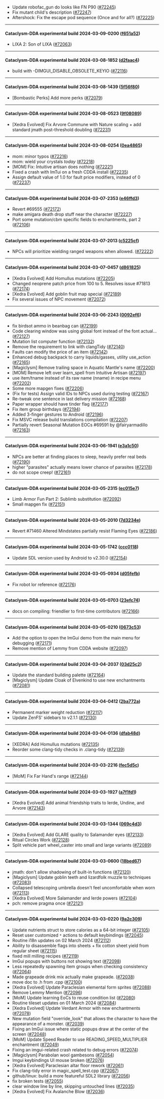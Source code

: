 * Update robofac_gun do looks like FN P90 ([#72245](https://github.com/CleverRaven/Cataclysm-DDA/pull/72245))
* Fix mutant child's description ([#72247](https://github.com/CleverRaven/Cataclysm-DDA/pull/72247))
* Aftershock: Fix the escape pod sequence (Once and for all?) ([#72225](https://github.com/CleverRaven/Cataclysm-DDA/pull/72225))

---

#### Cataclysm-DDA experimental build 2024-03-09-0200 ([f651a52](https://github.com/CleverRaven/Cataclysm-DDA/releases/tag/cdda-experimental-2024-03-09-0200))

* LIXA 2: Son of LIXA ([#72063](https://github.com/CleverRaven/Cataclysm-DDA/pull/72063))

---

#### Cataclysm-DDA experimental build 2024-03-08-1852 ([d2faac4](https://github.com/CleverRaven/Cataclysm-DDA/releases/tag/cdda-experimental-2024-03-08-1852))

* build with -DIMGUI_DISABLE_OBSOLETE_KEYIO ([#72116](https://github.com/CleverRaven/Cataclysm-DDA/pull/72116))

---

#### Cataclysm-DDA experimental build 2024-03-08-1439 ([5f56f80](https://github.com/CleverRaven/Cataclysm-DDA/releases/tag/cdda-experimental-2024-03-08-1439))

* [Bombastic Perks] Add more perks ([#72079](https://github.com/CleverRaven/Cataclysm-DDA/pull/72079))

---

#### Cataclysm-DDA experimental build 2024-03-08-0523 ([9f08089](https://github.com/CleverRaven/Cataclysm-DDA/releases/tag/cdda-experimental-2024-03-08-0523))

* [Xedra Evolved] Fix Arvore Commune with Nature scaling + add standard jmath post-threshold doubling ([#72231](https://github.com/CleverRaven/Cataclysm-DDA/pull/72231))

---

#### Cataclysm-DDA experimental build 2024-03-08-0254 ([0ea4865](https://github.com/CleverRaven/Cataclysm-DDA/releases/tag/cdda-experimental-2024-03-08-0254))

* mom: minor typos ([#72216](https://github.com/CleverRaven/Cataclysm-DDA/pull/72216))
* mom: wield your crystals *today* ([#72218](https://github.com/CleverRaven/Cataclysm-DDA/pull/72218))
* [MOM] Fix: Intuitive artisan does nothing ([#72221](https://github.com/CleverRaven/Cataclysm-DDA/pull/72221))
* Fixed a crash with ImTui on a fresh CDDA install ([#72235](https://github.com/CleverRaven/Cataclysm-DDA/pull/72235))
* Assign default value of 1.0 for fault price modifiers, instead of 0 ([#72237](https://github.com/CleverRaven/Cataclysm-DDA/pull/72237))

---

#### Cataclysm-DDA experimental build 2024-03-07-2353 ([e46ffd3](https://github.com/CleverRaven/Cataclysm-DDA/releases/tag/cdda-experimental-2024-03-07-2353))

* Revert #69555 ([#72172](https://github.com/CleverRaven/Cataclysm-DDA/pull/72172))
* make amigara death drop stuff near the character ([#72227](https://github.com/CleverRaven/Cataclysm-DDA/pull/72227))
* Port some mutation/cbm specific fields to enchantments, part 2 ([#72106](https://github.com/CleverRaven/Cataclysm-DDA/pull/72106))

---

#### Cataclysm-DDA experimental build 2024-03-07-2013 ([c5225cf](https://github.com/CleverRaven/Cataclysm-DDA/releases/tag/cdda-experimental-2024-03-07-2013))

* NPCs will  prioritize wielding ranged weapons when allowed. ([#72222](https://github.com/CleverRaven/Cataclysm-DDA/pull/72222))

---

#### Cataclysm-DDA experimental build 2024-03-07-0457 ([d861825](https://github.com/CleverRaven/Cataclysm-DDA/releases/tag/cdda-experimental-2024-03-07-0457))

* [Xedra Evolved] Add Homullus mutations ([#72205](https://github.com/CleverRaven/Cataclysm-DDA/pull/72205))
* Changed neoprene patch price from 100 to 5. Resolves issue #71813 ([#72174](https://github.com/CleverRaven/Cataclysm-DDA/pull/72174))
* [Xedra Evolved] Add goblin fruit map special ([#72189](https://github.com/CleverRaven/Cataclysm-DDA/pull/72189))
* Fix several issues of NPC movement ([#72072](https://github.com/CleverRaven/Cataclysm-DDA/pull/72072))

---

#### Cataclysm-DDA experimental build 2024-03-06-2243 ([0092ef6](https://github.com/CleverRaven/Cataclysm-DDA/releases/tag/cdda-experimental-2024-03-06-2243))

* fix birdsot ammo in beanbag can ([#72199](https://github.com/CleverRaven/Cataclysm-DDA/pull/72199))
* Code clearing window was using global font instead of the font actual… ([#72127](https://github.com/CleverRaven/Cataclysm-DDA/pull/72127))
* Mutation list computer function ([#72132](https://github.com/CleverRaven/Cataclysm-DDA/pull/72132))
* Remove the requirement to link with clangTidy ([#72140](https://github.com/CleverRaven/Cataclysm-DDA/pull/72140))
* Faults can modify the price of an item ([#72142](https://github.com/CleverRaven/Cataclysm-DDA/pull/72142))
* Enhanced debug backpack to carry liquids/gasses, utility use_action ([#72165](https://github.com/CleverRaven/Cataclysm-DDA/pull/72165))
* [Magiclysm] Remove trailing space in Aquatic Mantle's name ([#72200](https://github.com/CleverRaven/Cataclysm-DDA/pull/72200))
* [MOM] Remove left over learn_spell from Intuitive Artisan ([#72197](https://github.com/CleverRaven/Cataclysm-DDA/pull/72197))
* use item/tname instead of its raw name (nname) in recipe menu ([#72202](https://github.com/CleverRaven/Cataclysm-DDA/pull/72202))
* Some more mapgen fixes ([#72206](https://github.com/CleverRaven/Cataclysm-DDA/pull/72206))
* (Fix for tests) Assign valid IDs to NPCs used during testing ([#72167](https://github.com/CleverRaven/Cataclysm-DDA/pull/72167))
* Re-tweak one sentence in last delivery mission  ([#72168](https://github.com/CleverRaven/Cataclysm-DDA/pull/72168))
* Paper wrapper should have tinder flag ([#72177](https://github.com/CleverRaven/Cataclysm-DDA/pull/72177))
* Fix item group birthdays ([#72194](https://github.com/CleverRaven/Cataclysm-DDA/pull/72194))
* Added 3-finger gestures to Android ([#72196](https://github.com/CleverRaven/Cataclysm-DDA/pull/72196))
* Fix MSVC release build translations compilation ([#72207](https://github.com/CleverRaven/Cataclysm-DDA/pull/72207))
* Partially revert Seasonal Mutation EOCs #69591 by @fairyarmadillo ([#72163](https://github.com/CleverRaven/Cataclysm-DDA/pull/72163))

---

#### Cataclysm-DDA experimental build 2024-03-06-1941 ([e3a1c50](https://github.com/CleverRaven/Cataclysm-DDA/releases/tag/cdda-experimental-2024-03-06-1941))

* NPCs are better at finding places to sleep, heavily prefer real beds ([#72190](https://github.com/CleverRaven/Cataclysm-DDA/pull/72190))
* higher "parasites" actually means lower chance of parasites ([#72178](https://github.com/CleverRaven/Cataclysm-DDA/pull/72178))
* do not scope creep! ([#72161](https://github.com/CleverRaven/Cataclysm-DDA/pull/72161))

---

#### Cataclysm-DDA experimental build 2024-03-05-2315 ([ec015e7](https://github.com/CleverRaven/Cataclysm-DDA/releases/tag/cdda-experimental-2024-03-05-2315))

* Limb Armor Fun Part 2: Sublimb substitution ([#72092](https://github.com/CleverRaven/Cataclysm-DDA/pull/72092))
* Small mapgen fix ([#72151](https://github.com/CleverRaven/Cataclysm-DDA/pull/72151))

---

#### Cataclysm-DDA experimental build 2024-03-05-2010 ([7d3234e](https://github.com/CleverRaven/Cataclysm-DDA/releases/tag/cdda-experimental-2024-03-05-2010))

* Revert #71460 Altered Mindstates partially resist Flaming Eyes ([#72186](https://github.com/CleverRaven/Cataclysm-DDA/pull/72186))

---

#### Cataclysm-DDA experimental build 2024-03-05-1742 ([ccc0118](https://github.com/CleverRaven/Cataclysm-DDA/releases/tag/cdda-experimental-2024-03-05-1742))

* Update SDL version used by Android to v2.30.0 ([#72154](https://github.com/CleverRaven/Cataclysm-DDA/pull/72154))

---

#### Cataclysm-DDA experimental build 2024-03-05-0934 ([d05fefb](https://github.com/CleverRaven/Cataclysm-DDA/releases/tag/cdda-experimental-2024-03-05-0934))

* Fix robot lor reference ([#72176](https://github.com/CleverRaven/Cataclysm-DDA/pull/72176))

---

#### Cataclysm-DDA experimental build 2024-03-05-0703 ([23efc74](https://github.com/CleverRaven/Cataclysm-DDA/releases/tag/cdda-experimental-2024-03-05-0703))

* docs on compiling: friendlier to first-time contributors ([#72166](https://github.com/CleverRaven/Cataclysm-DDA/pull/72166))

---

#### Cataclysm-DDA experimental build 2024-03-05-0210 ([0673c53](https://github.com/CleverRaven/Cataclysm-DDA/releases/tag/cdda-experimental-2024-03-05-0210))

* Add the option to open the ImGui demo from the main menu for debugging ([#72171](https://github.com/CleverRaven/Cataclysm-DDA/pull/72171))
* Remove mention of Lemmy from CDDA website ([#72097](https://github.com/CleverRaven/Cataclysm-DDA/pull/72097))

---

#### Cataclysm-DDA experimental build 2024-03-04-2037 ([03d25c2](https://github.com/CleverRaven/Cataclysm-DDA/releases/tag/cdda-experimental-2024-03-04-2037))

* Update the standard building palette ([#72164](https://github.com/CleverRaven/Cataclysm-DDA/pull/72164))
* [Magiclysm] Update Cloak of Elvenkind to use new enchantments ([#72081](https://github.com/CleverRaven/Cataclysm-DDA/pull/72081))

---

#### Cataclysm-DDA experimental build 2024-03-04-0412 ([2ba772a](https://github.com/CleverRaven/Cataclysm-DDA/releases/tag/cdda-experimental-2024-03-04-0412))

* Permanent marker weight reduction ([#72117](https://github.com/CleverRaven/Cataclysm-DDA/pull/72117))
* Update ZenFS' sidebars to v2.1.1 ([#72130](https://github.com/CleverRaven/Cataclysm-DDA/pull/72130))

---

#### Cataclysm-DDA experimental build 2024-03-04-0136 ([dfab48d](https://github.com/CleverRaven/Cataclysm-DDA/releases/tag/cdda-experimental-2024-03-04-0136))

* [XEDRA] Add Homullus mutations ([#72135](https://github.com/CleverRaven/Cataclysm-DDA/pull/72135))
* Reorder some clang-tidy checks in .clang-tidy ([#72139](https://github.com/CleverRaven/Cataclysm-DDA/pull/72139))

---

#### Cataclysm-DDA experimental build 2024-03-03-2216 ([fec5d5c](https://github.com/CleverRaven/Cataclysm-DDA/releases/tag/cdda-experimental-2024-03-03-2216))

* [MoM] Fix Far Hand's range ([#72144](https://github.com/CleverRaven/Cataclysm-DDA/pull/72144))

---

#### Cataclysm-DDA experimental build 2024-03-03-1927 ([a7f1fd1](https://github.com/CleverRaven/Cataclysm-DDA/releases/tag/cdda-experimental-2024-03-03-1927))

* [Xedra Evolved] Add animal friendship traits to Ierde, Undine, and Arvore ([#72143](https://github.com/CleverRaven/Cataclysm-DDA/pull/72143))

---

#### Cataclysm-DDA experimental build 2024-03-03-1344 ([069c4d3](https://github.com/CleverRaven/Cataclysm-DDA/releases/tag/cdda-experimental-2024-03-03-1344))

* [Xedra Evolved] Add GLARE quality to Salamander eyes ([#72133](https://github.com/CleverRaven/Cataclysm-DDA/pull/72133))
* Ritual Circles Work ([#72128](https://github.com/CleverRaven/Cataclysm-DDA/pull/72128))
* Split vehicle part wheel_caster into small and large variants ([#72089](https://github.com/CleverRaven/Cataclysm-DDA/pull/72089))

---

#### Cataclysm-DDA experimental build 2024-03-03-0600 ([18bed67](https://github.com/CleverRaven/Cataclysm-DDA/releases/tag/cdda-experimental-2024-03-03-0600))

* jmath: don't allow shadowing of built-in functions ([#72120](https://github.com/CleverRaven/Cataclysm-DDA/pull/72120))
* [Magiclysm] Update goblin teeth and lizardfolk muzzle to techniques ([#72083](https://github.com/CleverRaven/Cataclysm-DDA/pull/72083))
* Collapsed telescoping umbrella doesn't feel uncomfortable when worn ([#72113](https://github.com/CleverRaven/Cataclysm-DDA/pull/72113))
* [Xedra Evolved] More Salamander and Ierde powers ([#72104](https://github.com/CleverRaven/Cataclysm-DDA/pull/72104))
* pch: remove pragma once ([#72121](https://github.com/CleverRaven/Cataclysm-DDA/pull/72121))

---

#### Cataclysm-DDA experimental build 2024-03-03-0220 ([9a2c309](https://github.com/CleverRaven/Cataclysm-DDA/releases/tag/cdda-experimental-2024-03-03-0220))

* Update nutrients struct to store calories as a 64-bit integer ([#72105](https://github.com/CleverRaven/Cataclysm-DDA/pull/72105))
* Reset user customized `*` actions to default keybindings ([#72045](https://github.com/CleverRaven/Cataclysm-DDA/pull/72045))
* Routine i18n updates on 02 March 2024 ([#72112](https://github.com/CleverRaven/Cataclysm-DDA/pull/72112))
* Ability to disassemble flags into sheets + fix cotton sheet yield from regular sheet ([#72115](https://github.com/CleverRaven/Cataclysm-DDA/pull/72115))
* fixed mill milling recipes ([#72119](https://github.com/CleverRaven/Cataclysm-DDA/pull/72119))
* ImGui popups with buttons not showing text ([#72098](https://github.com/CleverRaven/Cataclysm-DDA/pull/72098))
* Less repeatedly spawning item groups when checking consistency ([#72064](https://github.com/CleverRaven/Cataclysm-DDA/pull/72064))
* Made grapeade drink mix actually make grapeade. ([#72038](https://github.com/CleverRaven/Cataclysm-DDA/pull/72038))
* move doc to .h from .cpp ([#72100](https://github.com/CleverRaven/Cataclysm-DDA/pull/72100))
* [Xedra Evolved] Update Paraclesian elemental form sprites ([#72088](https://github.com/CleverRaven/Cataclysm-DDA/pull/72088))
* Remove Lemmy Mention ([#72096](https://github.com/CleverRaven/Cataclysm-DDA/pull/72096))
* [MoM] Update learning EoCs to reuse condition list ([#72080](https://github.com/CleverRaven/Cataclysm-DDA/pull/72080))
* Routine tileset updates on 01 March 2024 ([#72084](https://github.com/CleverRaven/Cataclysm-DDA/pull/72084))
* [Xedra Evolved] Update Verdant Armor with new enchantments ([#72078](https://github.com/CleverRaven/Cataclysm-DDA/pull/72078))
* New mutation field "override_look" that allows the character to have the appearance of a monster. ([#72039](https://github.com/CleverRaven/Cataclysm-DDA/pull/72039))
* Fixing an ImGui issue where static popups draw at the center of the screen ([#72048](https://github.com/CleverRaven/Cataclysm-DDA/pull/72048))
* [MoM] Update Speed Reader to use READING_SPEED_MULTIPLIER enchantment ([#72049](https://github.com/CleverRaven/Cataclysm-DDA/pull/72049))
* Fixing an imgui-related crash related to debug errors ([#72074](https://github.com/CleverRaven/Cataclysm-DDA/pull/72074))
* [Magiclysm] Parabolan wool gambesons ([#72054](https://github.com/CleverRaven/Cataclysm-DDA/pull/72054))
* Imgui keybindings UI mouse broken ([#72076](https://github.com/CleverRaven/Cataclysm-DDA/pull/72076))
* [Xedra Evolved] Paraclesian altar floor rework  ([#72061](https://github.com/CleverRaven/Cataclysm-DDA/pull/72061))
* Fix clang-tidy error in magic_spell_test.cpp ([#72067](https://github.com/CleverRaven/Cataclysm-DDA/pull/72067))
* github/linux: build a more featureful SDL2 library ([#72056](https://github.com/CleverRaven/Cataclysm-DDA/pull/72056))
* fix broken tests ([#72055](https://github.com/CleverRaven/Cataclysm-DDA/pull/72055))
* clear window line by line, skipping untouched lines ([#72035](https://github.com/CleverRaven/Cataclysm-DDA/pull/72035))
* [Xedra Evolved] Fix Avalanche Blow ([#72036](https://github.com/CleverRaven/Cataclysm-DDA/pull/72036))
